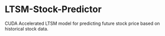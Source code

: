 # LTSM-Stock-Predictor
CUDA Accelerated LTSM model for predicting future stock price based on historical stock data.
